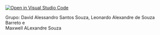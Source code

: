 [![Open in Visual Studio Code](https://classroom.github.com/assets/open-in-vscode-2e0aaae1b6195c2367325f4f02e2d04e9abb55f0b24a779b69b11b9e10269abc.svg)](https://classroom.github.com/online_ide?assignment_repo_id=18216084&assignment_repo_type=AssignmentRepo)

Grupo:
David Alessandro Santos Souza, 
Leonardo Alexandre de Souza Barreto e  
Maxwell ALexandre Souza
